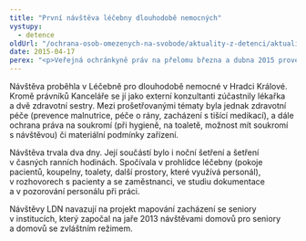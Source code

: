 ```yaml
---
title: "První návštěva léčebny dlouhodobě nemocných"
vystupy:
  - detence
oldUrl: "/ochrana-osob-omezenych-na-svobode/aktuality-z-detenci/aktuality-z-detenci-2015/prvni-navsteva-lecebny-dlouhodobe-nemocnych/"
date: 2015-04-17
perex: "<p>Veřejná ochránkyně práv na přelomu března a dubna 2015 provedla první systematickou návštěvu léčebny dlouhodobě nemocných z aktuálního cyklu návštěv.</p>"
---
```


<!-- imported from the old website -->

<p>Návštěva proběhla v Léčebně pro dlouhodobě nemocné v Hradci Králové. Kromě právníků Kanceláře se jí jako externí konzultanti zúčastnily lékařka a dvě zdravotní sestry. Mezi prošetřovanými tématy byla jednak zdravotní péče (prevence malnutrice, péče o rány, zacházení s tišící medikací), a dále ochrana práva na soukromí (při hygieně, na toaletě, možnost mít soukromí s návštěvou) či materiální podmínky zařízení. </p><p>Návštěva trvala dva dny. Její součástí bylo i noční šetření a šetření v časných ranních hodinách. Spočívala v prohlídce léčebny (pokoje pacientů, koupelny, toalety, další prostory, které využívá personál), v rozhovorech s pacienty a se zaměstnanci, ve studiu dokumentace a v pozorování personálu při práci. </p><p>Návštěvy LDN navazují na projekt mapování zacházení se seniory v institucích, který započal na jaře 2013 návštěvami domovů pro seniory a domovů se zvláštním režimem. </p>
